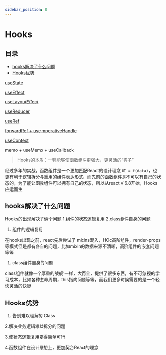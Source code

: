 ```yaml
---
sidebar_position: 8
---
```

# Hooks

## 目录

- [hooks解决了什么问题](#hooks解决了什么问题)
- [Hooks优势](#Hooks优势)

[useState](useState/useState.md "useState")

[useEffect](useEffect/useEffect.md "useEffect")

[useLayoutEffect](useLayoutEffect/useLayoutEffect.md "useLayoutEffect")

[useReducer](useReducer/useReducer.md "useReducer")

[useRef](useRef/useRef.md "useRef")

[forwardRef + useImperativeHandle](<forwardRef + useImperativeHand/forwardRef + useImperativeHandle.md> "forwardRef + useImperativeHandle")

[useContext](useContext/useContext.md "useContext")

[memo + useMemo + useCallback](<memo + useMemo + useCallback/memo + useMemo + useCallback.md> "memo + useMemo + useCallback")

> Hooks的本质：一套能够使函数组件更强大，更灵活的“钩子”

经过多年的实战，函数组件是一个更加匹配React的设计理念 `UI = f(data)`，也更有利于逻辑拆分与重用的组件表达形式，而先前的函数组件是不可以有自己的状态的，为了能让函数组件可以拥有自己的状态，所以从react v16.8开始，Hooks应运而生

## hooks解决了什么问题

Hooks的出现解决了俩个问题 1.组件的状态逻辑复用 2.class组件自身的问题

1. 组件的逻辑复用

在hooks出现之前，react先后尝试了 mixins混入，HOc高阶组件，render-props等模式但是都有各自的问题，比如mixin的数据来源不清晰，高阶组件的嵌套问题等等

1. class组件自身的问题

class组件就像一个厚重的战舰’一样，大而全，提供了很多东西，有不可忽视的学习成本，比如各种生命周期，this指向问题等等，而我们更多时候需要的是一个轻快灵活的快艇

## Hooks优势

1. 告别难以理解的 Class&#x20;

&#x20; 2.解决业务逻辑难以拆分的问题

&#x20; 3.使状态逻辑复用变得简单可行

&#x20; 4.函数组件在设计思想上，更加契合React的理念
